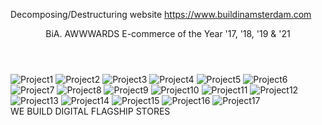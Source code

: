 Decomposing/Destructuring website https://www.buildinamsterdam.com

<App>
    <Header>
        <BIALogoAnimationOnClick>BiA.</BIALogoAnimationOnClick>
        <Accomplishments>
            <AwardWinningParagraph>
            AWWWARDS
            E-commerce of the Year '17, '18, '19 & '21
            </AwardWinningParagraph>
        </Accomplishments>
    </Header>
    <Body>
        <MainContent> 
            <div class='parallax-projects'>
                <ProjectsPresentation>
                    <ParallaxEffectProjects>
                        <divProject1>
                            <img alt='Project1'>
                        </divProject1>
                        <divProject1>
                            <img alt='Project2'>
                        </divProject1>
                        <divProject1>
                            <img alt='Project3'>
                        </divProject1>
                        <divProject1>
                            <img alt='Project4'>
                        </divProject1>
                        <divProject1>
                            <img alt='Project5'>
                        </divProject1>
                        <divProject1>
                            <img alt='Project6'>
                        </divProject1>
                        <divProject1>
                            <img alt='Project7'>
                        </divProject1>
                        <divProject1>
                            <img alt='Project8'>
                        </divProject1>
                        <divProject1>
                            <img alt='Project9'>
                        </divProject1>
                        <divProject1>
                            <img alt='Project10'>
                        </divProject1>
                        <divProject1>
                            <img alt='Project11'>
                        </divProject1>
                        <divProject1>
                            <img alt='Project12'>
                        </divProject1>
                        <divProject1>
                            <img alt='Project13'>
                        </divProject1>
                        <divProject1>
                            <img alt='Project14'>
                        </divProject1>
                        <divProject1>
                            <img alt='Project15'>
                        </divProject1>
                        <divProject1>
                            <img alt='Project16'>
                        </divProject1>
                        <divProject1>
                            <img alt='Project17'>
                        </divProject1>
                    </ParallaxEffectProjects>
                </ProjectsPresentation>
            </div>
            <div class='parallax-projects'>
                <MissionTitle> WE BUILD DIGITAL FLAGSHIP STORES</MissionTitle>